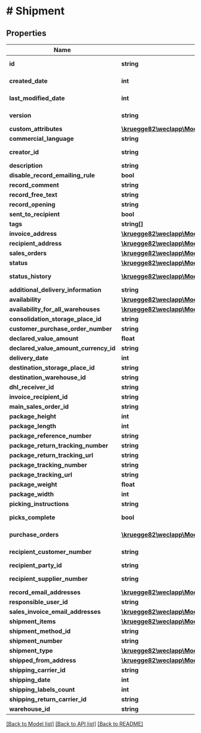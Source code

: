 # # Shipment

## Properties

Name | Type | Description | Notes
------------ | ------------- | ------------- | -------------
**id** | **string** |  | [optional] [readonly]
**created_date** | **int** |  | [optional] [readonly]
**last_modified_date** | **int** |  | [optional] [readonly]
**version** | **string** |  | [optional] [readonly]
**custom_attributes** | [**\kruegge82\weclapp\Model\CustomAttribute[]**](CustomAttribute.md) |  | [optional]
**commercial_language** | **string** |  | [optional]
**creator_id** | **string** |  | [optional] [readonly]
**description** | **string** |  | [optional]
**disable_record_emailing_rule** | **bool** |  | [optional]
**record_comment** | **string** |  | [optional]
**record_free_text** | **string** |  | [optional]
**record_opening** | **string** |  | [optional]
**sent_to_recipient** | **bool** |  | [optional]
**tags** | **string[]** |  | [optional]
**invoice_address** | [**\kruegge82\weclapp\Model\RecordAddress**](RecordAddress.md) |  | [optional]
**recipient_address** | [**\kruegge82\weclapp\Model\RecordAddress**](RecordAddress.md) |  | [optional]
**sales_orders** | [**\kruegge82\weclapp\Model\OnlyId[]**](OnlyId.md) |  | [optional]
**status** | [**\kruegge82\weclapp\Model\ShipmentStatusType**](ShipmentStatusType.md) |  | [optional]
**status_history** | [**\kruegge82\weclapp\Model\ShipmentStatus[]**](ShipmentStatus.md) |  | [optional] [readonly]
**additional_delivery_information** | **string** |  | [optional]
**availability** | [**\kruegge82\weclapp\Model\DispositionInfoAvailabilityType**](DispositionInfoAvailabilityType.md) |  | [optional]
**availability_for_all_warehouses** | [**\kruegge82\weclapp\Model\DispositionInfoAvailabilityType**](DispositionInfoAvailabilityType.md) |  | [optional]
**consolidation_storage_place_id** | **string** |  | [optional]
**customer_purchase_order_number** | **string** |  | [optional]
**declared_value_amount** | **float** |  | [optional]
**declared_value_amount_currency_id** | **string** |  | [optional]
**delivery_date** | **int** |  | [optional]
**destination_storage_place_id** | **string** |  | [optional]
**destination_warehouse_id** | **string** |  | [optional]
**dhl_receiver_id** | **string** |  | [optional]
**invoice_recipient_id** | **string** |  | [optional]
**main_sales_order_id** | **string** |  | [optional]
**package_height** | **int** |  | [optional]
**package_length** | **int** |  | [optional]
**package_reference_number** | **string** |  | [optional]
**package_return_tracking_number** | **string** |  | [optional]
**package_return_tracking_url** | **string** |  | [optional]
**package_tracking_number** | **string** |  | [optional]
**package_tracking_url** | **string** |  | [optional]
**package_weight** | **float** |  | [optional]
**package_width** | **int** |  | [optional]
**picking_instructions** | **string** |  | [optional]
**picks_complete** | **bool** |  | [optional] [readonly]
**purchase_orders** | [**\kruegge82\weclapp\Model\OnlyId[]**](OnlyId.md) |  | [optional] [readonly]
**recipient_customer_number** | **string** |  | [optional] [readonly]
**recipient_party_id** | **string** |  | [optional]
**recipient_supplier_number** | **string** |  | [optional] [readonly]
**record_email_addresses** | [**\kruegge82\weclapp\Model\EmailAddresses**](EmailAddresses.md) |  | [optional]
**responsible_user_id** | **string** |  | [optional]
**sales_invoice_email_addresses** | [**\kruegge82\weclapp\Model\EmailAddresses**](EmailAddresses.md) |  | [optional]
**shipment_items** | [**\kruegge82\weclapp\Model\ShipmentItem[]**](ShipmentItem.md) |  | [optional]
**shipment_method_id** | **string** |  | [optional]
**shipment_number** | **string** |  | [optional]
**shipment_type** | [**\kruegge82\weclapp\Model\ShipmentOutType**](ShipmentOutType.md) |  | [optional]
**shipped_from_address** | [**\kruegge82\weclapp\Model\RecordAddress**](RecordAddress.md) |  | [optional]
**shipping_carrier_id** | **string** |  | [optional]
**shipping_date** | **int** |  | [optional]
**shipping_labels_count** | **int** |  | [optional]
**shipping_return_carrier_id** | **string** |  | [optional]
**warehouse_id** | **string** |  | [optional]

[[Back to Model list]](../../README.md#models) [[Back to API list]](../../README.md#endpoints) [[Back to README]](../../README.md)
